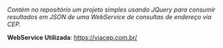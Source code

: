 # 
<i>Contém no repositório um projeto simples usando JQuery para consumir resultados em JSON de uma WebService de consultas de endereço via CEP.</i>

**WebService Utilizada**: https://viacep.com.br/


